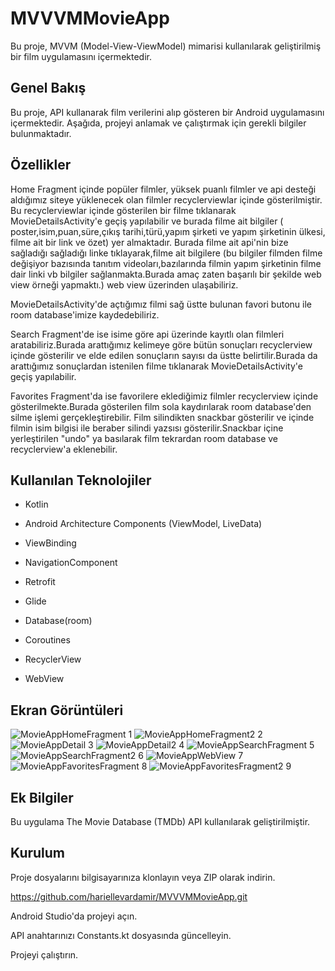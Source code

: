 # MVVVMMovieApp
 Bu proje, MVVM (Model-View-ViewModel) mimarisi kullanılarak geliştirilmiş bir film uygulamasını içermektedir.



## Genel Bakış


Bu proje, API kullanarak film verilerini alıp gösteren bir Android uygulamasını içermektedir. Aşağıda, projeyi anlamak ve çalıştırmak için gerekli bilgiler bulunmaktadır.



## Özellikler

Home Fragment içinde popüler filmler, yüksek puanlı filmler ve api desteği aldığımız siteye yüklenecek olan filmler recyclerviewlar içinde gösterilmiştir.
Bu recyclerviewlar içinde gösterilen bir filme tıklanarak MovieDetailsActivity'e geçiş yapılabilir ve burada filme ait bilgiler ( poster,isim,puan,süre,çıkış tarihi,türü,yapım şirketi ve yapım şirketinin ülkesi, filme ait bir link ve özet) yer almaktadır.
Burada filme ait api'nin bize sağladığı  sağladığı linke tıklayarak,filme ait bilgilere (bu bilgiler filmden filme değişiyor bazısında tanıtım videoları,bazılarında filmin yapım  şirketinin filme dair linki vb bilgiler sağlanmakta.Burada amaç zaten başarılı bir şekilde web view örneği yapmaktı.) web view üzerinden ulaşabiliriz.

MovieDetailsActivity'de açtığımız filmi sağ üstte bulunan favori butonu ile room database'imize kaydedebiliriz.

Search Fragment'de ise isime göre api üzerinde kayıtlı olan filmleri aratabiliriz.Burada arattığımız kelimeye göre bütün sonuçları recyclerview içinde gösterilir 
ve elde edilen sonuçların sayısı da üstte belirtilir.Burada da arattığımız sonuçlardan istenilen filme tıklanarak MovieDetailsActivity'e geçiş yapılabilir.

Favorites Fragment'da ise favorilere eklediğimiz filmler recyclerview içinde gösterilmekte.Burada gösterilen film sola kaydırılarak room database'den silme işlemi gerçekleştirebilir.
Film silindikten snackbar gösterilir ve içinde filmin isim bilgisi ile beraber silindi yazsısı gösterilir.Snackbar içine yerleştirilen "undo" ya basılarak film tekrardan room database ve recyclerview'a eklenebilir.



## Kullanılan Teknolojiler


- Kotlin

- Android Architecture Components (ViewModel, LiveData)

- ViewBinding

- NavigationComponent

- Retrofit

- Glide

- Database(room)

- Coroutines

- RecyclerView

- WebView


## Ekran Görüntüleri


![MovieAppHomeFragment 1](app/src/main/java/com/example/mvvmmovieapp/util/screenshots/MovieAppHomeFragment.jpg)
![MovieAppHomeFragment2 2](app/src/main/java/com/example/mvvmmovieapp/util/screenshots/MovieAppHomeFragment2.jpg)
![MovieAppDetail 3](app/src/main/java/com/example/mvvmmovieapp/util/screenshots/MovieAppMovieDetail.jpg)
![MovieAppDetail2 4](app/src/main/java/com/example/mvvmmovieapp/util/screenshots/MovieAppMovieDetail2.jpg)
![MovieAppSearchFragment 5](app/src/main/java/com/example/mvvmmovieapp/util/screenshots/MovieAppSearchFragment.jpg)
![MovieAppSearchFragment2 6](app/src/main/java/com/example/mvvmmovieapp/util/screenshots/MovieAppSearchFragment2.jpg)
![MovieAppWebView 7](app/src/main/java/com/example/mvvmmovieapp/util/screenshots/MovieAppWebView.jpg)
![MovieAppFavoritesFragment 8](app/src/main/java/com/example/mvvmmovieapp/util/screenshots/MovieAppFavoritesFragment.jpg)
![MovieAppFavoritesFragment2 9](app/src/main/java/com/example/mvvmmovieapp/util/screenshots/MovieAppFavoritesFragment2.jpg)


## Ek Bilgiler


Bu uygulama The Movie Database (TMDb) API kullanılarak geliştirilmiştir.



## Kurulum


Proje dosyalarını bilgisayarınıza klonlayın veya ZIP olarak indirin.

https://github.com/hariellevardamir/MVVVMMovieApp.git

Android Studio'da projeyi açın.

API anahtarınızı Constants.kt dosyasında güncelleyin.

Projeyi çalıştırın.
